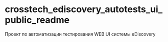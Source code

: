 # crosstech_ediscovery_autotests_ui_public_readme
Проект по автоматизации тестирования WEB UI системы eDiscovery
